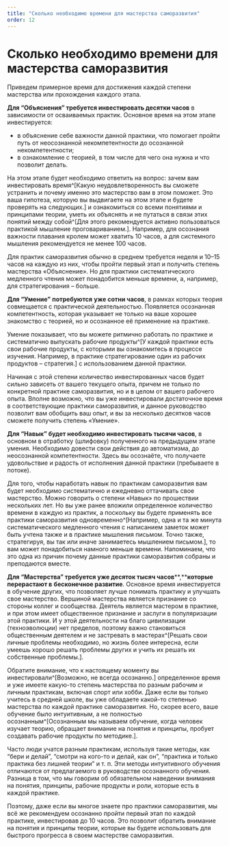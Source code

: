 ```yaml
---
title: "Сколько необходимо времени для мастерства саморазвития"
order: 12
---
```


# Сколько необходимо времени для мастерства саморазвития

Приведем примерное время для достижения каждой степени мастерства или прохождения каждого этапа.

**Для “Объяснени****я****” требуется инвестировать десятки часов** в зависимости от осваиваемых практик. Основное время на этом этапе инвестируется:

* в объяснение себе важности данной практики, что помогает пройти путь от неосознанной некомпетентности до осознанной некомпетентности;
* в ознакомление с теорией, в том числе для чего она нужна и что позволит делать.

На этом этапе будет необходимо ответить на вопрос: зачем вам инвестировать время^[Какую неудовлетворенность вы сможете устранить и почему именно это мастерство вам в этом поможет. Это ваша гипотеза, которую вы выдвигаете на этом этапе и будете проверять на следующих.] и ознакомиться со всеми понятиями и принципами теории, уметь их объяснять и не путаться в связи этих понятий между собой^[Для этого рекомендуется активно пользоваться практикой мышление проговариванием.]. Например, для осознания важности плавания кролем может хватить 10 часов, а для системного мышления рекомендуется не менее 100 часов.

Для практик саморазвития обычно в среднем требуется неделя и 10–15 часов на каждую из них, чтобы пройти первый этап и получить степень мастерства «Объяснение». Но для практики систематического медленного чтения может понадобится меньше времени, а, например, для стратегирования – больше.

**Для “Умени****е****”** **потребу****ю****тся** **уже сотни часов**, в рамках которых теория совмещается с практической деятельностью. Появляется осознанная компетентность, которая указывает не только на ваше хорошее знакомство с теорией, но и осознанное её применение на практике.

Умение показывает, что вы можете ритмично работать по практике и систематично выпускать рабочие продукты^[У каждой практики есть свои рабочие продукты, с которыми вы ознакомитесь в процессе изучения. Например, в практике стратегирование один из рабочих продуктов – стратегия.] с использованием данной практики.

Начиная с этой степени количество инвестированных часов будет сильно зависеть от вашего текущего опыта, причем не только по конкретной практике саморазвития, но и в целом от вашего рабочего опыта. Вполне возможно, что вы уже инвестировали достаточное время в соответствующие практики саморазвития, и данное руководство позволит вам обобщить ваш опыт, и вы за несколько десятков часов сможете получить степень «Умение».

**Для “Навык” будет необходимо инвестировать тысячи часов**, в основном в отработку (шлифовку) полученного на предыдущем этапе умения. Необходимо довести свои действия до автоматизма, до неосознанной компетентности. Здесь вы осознаёте, что получаете удовольствие и радость от исполнения данной практики (пребываете в потоке).

Для того, чтобы наработать навык по практикам саморазвития вам будет необходимо систематично и ежедневно оттачивать свое мастерство. Можно говорить о степени «Навык» по прошествии нескольких лет. Но вы уже ранее вложили определенное количество времени в каждую из практик, а поскольку вы будете применять все практики саморазвития одновременно^[Например, одна и та же минута систематического медленного чтения с написанием заметок может быть учтена также и в практике мышления письмом. Точно также, стратегируя, вы так или иначе занимаетесь мышлением письмом.], то вам может понадобиться намного меньше времени. Напоминаем, что это одна из причин почему данные практики саморазвития собраны и преподаются вместе.

**Для “Мастерств****а****” требуется уже десяток тысяч часов****,****которые перерастают в** **бесконечное развитие**. Основное время инвестируется в обучение других, что позволяет лучше понимать практику и улучшать свое мастерство. Вершиной мастерства является признание со стороны коллег и сообщества. Деятель является мастером в практике, и при этом имеет общественное признание и заслуги в популяризации этой практики. И у этой деятельности на благо цивилизации (техноэволюции) нет пределов, поэтому важно становиться общественным деятелем и не застревать в мастерах^[Решать свои личные проблемы необходимо, но жизнь более интересна, если умеешь хорошо решать проблемы других и учить их решать их собственные проблемы.].

Обратите внимание, что к настоящему моменту вы инвестировали^[Возможно, не всегда осознанно.] определенное время и уже имеете какую-то степень мастерства по разным рабочим и личным практикам, включая спорт или хобби. Даже если вы только учитесь в средней школе, вы уже обладаете какой-то степенью мастерства по каждой практике саморазвития. Но, скорее всего, ваше обучение было интуитивным, а не полностью осознанным^[Осознанным мы называем обучение, когда человек изучает теорию, обращает внимание на понятия и принципы, пробует создавать рабочие продукты по методике.].

Часто люди учатся разным практикам, используя такие методы, как “бери и делай”, “смотри на кого-то и делай, как он”, “практика и только практика без лишней теории” и т. п. Эти методы интуитивного обучения отличаются от предлагаемого в руководстве осознанного обучения. Разница в том, что мы говорим об обязательном наведении внимания на понятия, принципы, рабочие продукты и роли, которые есть в каждой практике.

Поэтому, даже если вы многое знаете про практики саморазвития, мы всё же рекомендуем осознанно пройти первый этап по каждой практике, инвестировав до 10 часов. Это позволит обратить внимание на понятия и принципы теории, которые вы будете использовать для быстрого прогресса в своем мастерстве саморазвития.